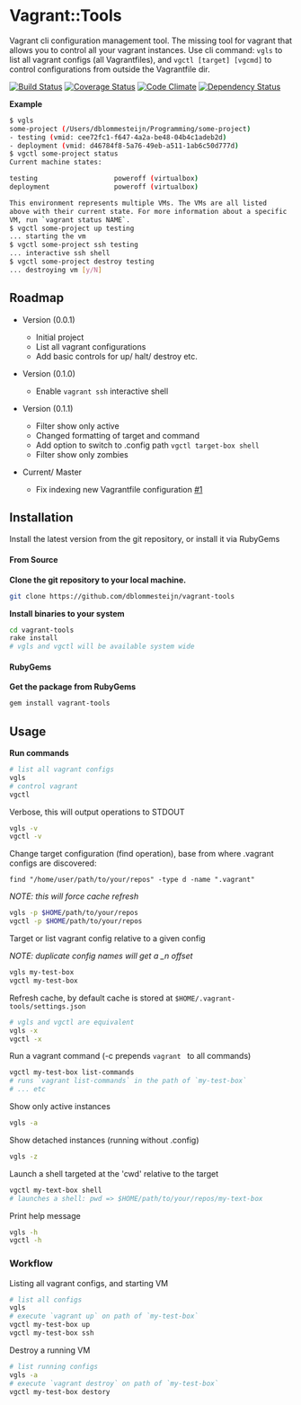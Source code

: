 # Vagrant::Tools

Vagrant cli configuration management tool. The missing tool for vagrant that allows you to control all your vagrant instances. Use cli command: `vgls` to list all vagrant configs (all Vagrantfiles), and `vgctl [target] [vgcmd]` to control configurations from outside the Vagrantfile dir.

[![Build Status](https://travis-ci.org/dblommesteijn/vagrant-tools.svg?branch=master)](https://travis-ci.org/dblommesteijn/vagrant-tools) [![Coverage Status](https://coveralls.io/repos/dblommesteijn/vagrant-tools/badge.png)](https://coveralls.io/r/dblommesteijn/vagrant-tools) [![Code Climate](https://codeclimate.com/github/dblommesteijn/vagrant-tools.png)](https://codeclimate.com/github/dblommesteijn/vagrant-tools) [![Dependency Status](https://gemnasium.com/dblommesteijn/vagrant-tools.svg)](https://gemnasium.com/dblommesteijn/vagrant-tools)

**Example**

```bash
$ vgls
some-project (/Users/dblommesteijn/Programming/some-project)
- testing (vmid: cee72fc1-f647-4a2a-be48-04b4c1adeb2d)
- deployment (vmid: d46784f8-5a76-49eb-a511-1ab6c50d777d)
$ vgctl some-project status
Current machine states:

testing                   poweroff (virtualbox)
deployment                poweroff (virtualbox)

This environment represents multiple VMs. The VMs are all listed
above with their current state. For more information about a specific
VM, run `vagrant status NAME`.
$ vgctl some-project up testing
... starting the vm
$ vgctl some-project ssh testing
... interactive ssh shell
$ vgctl some-project destroy testing
... destroying vm [y/N]
```

## Roadmap

* Version (0.0.1)

  * Initial project
  * List all vagrant configurations
  * Add basic controls for up/ halt/ destroy etc.

* Version (0.1.0)

  * Enable `vagrant ssh` interactive shell

* Version (0.1.1)

  * Filter show only active
  * Changed formatting of target and command
  * Add option to switch to .config path `vgctl target-box shell`
  * Filter show only zombies

* Current/ Master

  * Fix indexing new Vagrantfile configuration [#1](https://github.com/dblommesteijn/vagrant-tools/issues/1)


## Installation

Install the latest version from the git repository, or install it via RubyGems

#### From Source

**Clone the git repository to your local machine.**

```bash
git clone https://github.com/dblommesteijn/vagrant-tools
```

**Install binaries to your system**

```bash
cd vagrant-tools
rake install
# vgls and vgctl will be available system wide
```

#### RubyGems

**Get the package from RubyGems**

```bash
gem install vagrant-tools
```


## Usage

**Run commands**

```bash
# list all vagrant configs
vgls
# control vagrant
vgctl
```

Verbose, this will output operations to STDOUT

```bash
vgls -v
vgctl -v
```

Change target configuration (find operation), base from where .vagrant configs are discovered:

`find "/home/user/path/to/your/repos" -type d -name ".vagrant"`

*NOTE: this will force cache refresh*

```bash
vgls -p $HOME/path/to/your/repos
vgctl -p $HOME/path/to/your/repos
```

Target or list vagrant config relative to a given config

*NOTE: duplicate config names will get a _n offset*

```bash
vgls my-test-box
vgctl my-test-box
```

Refresh cache, by default cache is stored at `$HOME/.vagrant-tools/settings.json`

```bash
# vgls and vgctl are equivalent
vgls -x
vgctl -x
```

Run a vagrant command (-c prepends `vagrant ` to all commands)

```bash
vgctl my-test-box list-commands
# runs `vagrant list-commands` in the path of `my-test-box`
# ... etc
```

Show only active instances

```bash
vgls -a
```

Show detached instances (running without .config)

```bash
vgls -z
```

Launch a shell targeted at the 'cwd' relative to the target

```bash
vgctl my-text-box shell
# launches a shell: pwd => $HOME/path/to/your/repos/my-text-box
```

Print help message

```bash
vgls -h
vgctl -h
```

### Workflow

Listing all vagrant configs, and starting VM

```bash
# list all configs
vgls
# execute `vagrant up` on path of `my-test-box`
vgctl my-test-box up
vgctl my-test-box ssh
```

Destroy a running VM

```bash
# list running configs
vgls -a
# execute `vagrant destroy` on path of `my-test-box`
vgctl my-test-box destory
```

